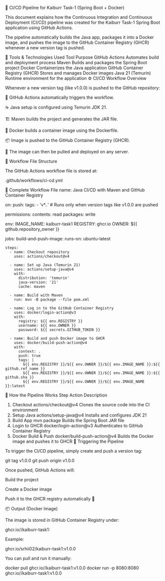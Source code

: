 🚀 CI/CD Pipeline for Kaiburr Task-1 (Spring Boot + Docker)

This document explains how the Continuous Integration and Continuous Deployment (CI/CD) pipeline was created for the Kaiburr Task-1 Spring Boot application using GitHub Actions.

The pipeline automatically builds the Java app, packages it into a Docker image, and pushes the image to the GitHub Container Registry (GHCR) whenever a new version tag is pushed.

🧰 Tools & Technologies Used
Tool	Purpose
GitHub Actions	Automates build and deployment process
Maven	Builds and packages the Spring Boot project
Docker	Containerizes the Java application
GitHub Container Registry (GHCR)	Stores and manages Docker images
Java 21 (Temurin)	Runtime environment for the application
⚙️ CI/CD Workflow Overview

Whenever a new version tag (like v1.0.0) is pushed to the GitHub repository:

🧩 GitHub Actions automatically triggers the workflow.

☕ Java setup is configured using Temurin JDK 21.

🏗️ Maven builds the project and generates the JAR file.

🐳 Docker builds a container image using the Dockerfile.

📦 Image is pushed to the GitHub Container Registry (GHCR).

🏁 The image can then be pulled and deployed on any server.

🧱 Workflow File Structure

The GitHub Actions workflow file is stored at:

.github/workflows/ci-cd.yml

📝 Complete Workflow File
name: Java CI/CD with Maven and GitHub Container Registry

on:
  push:
    tags:
      - 'v*.*.*'   # Runs only when version tags like v1.0.0 are pushed

permissions:
  contents: read
  packages: write

env:
  IMAGE_NAME: kaiburr-task1
  REGISTRY: ghcr.io
  OWNER: ${{ github.repository_owner }}

jobs:
  build-and-push-image:
    runs-on: ubuntu-latest

    steps:
      - name: Checkout repository
        uses: actions/checkout@v4

      - name: Set up Java (Temurin 21)
        uses: actions/setup-java@v4
        with:
          distribution: 'temurin'
          java-version: '21'
          cache: maven

      - name: Build with Maven
        run: mvn -B package --file pom.xml

      - name: Log in to the GitHub Container Registry
        uses: docker/login-action@v3
        with:
          registry: ${{ env.REGISTRY }}
          username: ${{ env.OWNER }}
          password: ${{ secrets.GITHUB_TOKEN }}

      - name: Build and push Docker image to GHCR
        uses: docker/build-push-action@v4
        with:
          context: .
          push: true
          tags: |
            ${{ env.REGISTRY }}/${{ env.OWNER }}/${{ env.IMAGE_NAME }}:${{ github.ref_name }}
            ${{ env.REGISTRY }}/${{ env.OWNER }}/${{ env.IMAGE_NAME }}:${{ github.sha }}
            ${{ env.REGISTRY }}/${{ env.OWNER }}/${{ env.IMAGE_NAME }}:latest

🔄 How the Pipeline Works
Step	Action	Description
1. Checkout	actions/checkout@v4	Clones the source code into the CI environment
2. Setup Java	actions/setup-java@v4	Installs and configures JDK 21
3. Build App	mvn package	Builds the Spring Boot JAR file
4. Login to GHCR	docker/login-action@v3	Authenticates to GitHub Container Registry
5. Docker Build & Push	docker/build-push-action@v4	Builds the Docker image and pushes it to GHCR
🧪 Triggering the Pipeline

To trigger the CI/CD pipeline, simply create and push a version tag:

git tag v1.0.0
git push origin v1.0.0


Once pushed, GitHub Actions will:

Build the project

Create a Docker image

Push it to the GHCR registry automatically 🎉

📦 Output (Docker Image)

The image is stored in GitHub Container Registry under:

ghcr.io/<your-username>/kaiburr-task1:<version-tag>


Example:

ghcr.io/srhii02/kaiburr-task1:v1.0.0


You can pull and run it manually:

docker pull ghcr.io/<username>/kaiburr-task1:v1.0.0
docker run -p 8080:8080 ghcr.io/<username>/kaiburr-task1:v1.0.0
